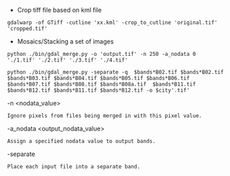 - Crop tiff file based on kml file

`gdalwarp -of GTiff -cutline 'xx.kml' -crop_to_cutline 'original.tif' 'cropped.tif'`

- Mosaics/Stacking a set of images

`python ./bin/gdal_merge.py -o 'output.tif' -n 250 -a_nodata 0 './1.tif' './2.tif' './3.tif' './4.tif'`

`python ./bin/gdal_merge.py -separate -q  $bands*B02.tif $bands*B02.tif $bands*B03.tif $bands*B04.tif $bands*B05.tif $bands*B06.tif $bands*B07.tif $bands*B08.tif $bands*B08a.tif  $bands*B11.tif $bands*B12.tif $bands*B11.tif $bands*B12.tif -o $city'.tif'`

-n <nodata_value>

    Ignore pixels from files being merged in with this pixel value.

-a_nodata <output_nodata_value>

    Assign a specified nodata value to output bands.

-separate

    Place each input file into a separate band.
